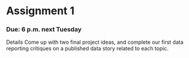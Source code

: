 # Assignment 1 
### Due: 6 p.m. next Tuesday

Details 
Come up with two final project ideas, and complete our first data reporting critiques on a published data story related to each topic. 
